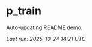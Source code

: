 # p_train

Auto-updating README demo.

<!--START_SECTION:status-->
_Last run: 2025-10-24 14:21 UTC_
<!--END_SECTION:status-->

































































































































































































































































































































































































































































































































































































































































































































































































































































































































































































































































































































































































































































































































































































































































































































